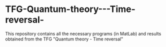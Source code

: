 # TFG-Quantum-theory---Time-reversal-
This repository contains all the necessary programs (in MatLab) and results obtained from the TFG "Quantum theory - Time reversal"

